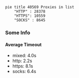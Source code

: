 
```mermaid
pie title 40569 Proxies in list
    "HTTP" : 28378
    "HTTPS": 10559
    "SOCKS" : 8645
```

### Some Info
#### Average Timeout

- mixed: 4.0s
- http: 2.2s
- https: 8.1s
- socks: 6.4s